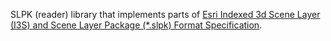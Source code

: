 SLPK (reader) library that implements parts of
[Esri Indexed 3d Scene Layer (I3S) and Scene Layer Package (*.slpk) Format Specification](https://github.com/Esri/i3s-spec/blob/master/format/Indexed%203d%20Scene%20Layer%20Format%20Specification.md).

